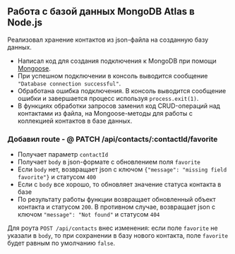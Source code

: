 ## Работа с базой данных MongoDB Atlas в Node.js

Реализовал хранение контактов из json-файла на созданную базу данных.

- Написал код для создания подключения к MongoDB при помощи [Mongoose](https://mongoosejs.com/).
- При успешном подключении в консоль выводится сообщение `"Database connection successful"`.
- Обработана ошибка подключения. В консоль выводится сообщение ошибки и завершается процесс используя `process.exit(1)`.
- В функциях обработки запросов заменил код CRUD-операций над контактами из файла, на Mongoose-методы для работы с коллекцией контактов в базе данных.

### Добавил route - @ PATCH /api/contacts/:contactId/favorite

- Получает параметр `contactId`
- Получает `body` в json-формате c обновлением поля `favorite`
- Если `body` нет, возвращает json с ключом `{"message": "missing field favorite"}` и статусом `400`
- Если с `body` все хорошо, то обновляет значение статуса контакта в базе
- По результату работы функции возвращает обновленный объект контакта и статусом `200`. В противном случае, возвращает json с ключом `"message": "Not found"` и статусом `404`

Для роута `POST /api/contacts` внес изменения: если поле `favorite` не указали в `body`, то при сохранении в базу нового контакта, поле `favorite` будет равным по умолчанию `false`.
